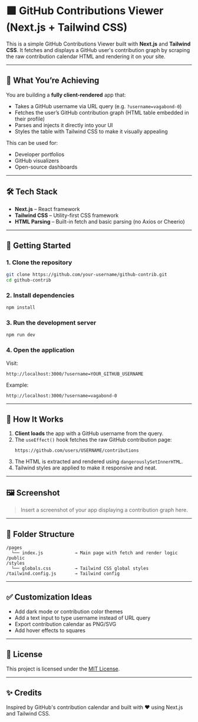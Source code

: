 # 🟩 GitHub Contributions Viewer (Next.js + Tailwind CSS)

This is a simple GitHub Contributions Viewer built with **Next.js** and **Tailwind CSS**. It fetches and displays a GitHub user's contribution graph by scraping the raw contribution calendar HTML and rendering it on your site.

---

## 🎯 What You’re Achieving

You are building a **fully client-rendered** app that:

- Takes a GitHub username via URL query (e.g. `?username=vagabond-0`)
- Fetches the user’s GitHub contribution graph (HTML table embedded in their profile)
- Parses and injects it directly into your UI
- Styles the table with Tailwind CSS to make it visually appealing

This can be used for:

- Developer portfolios
- GitHub visualizers
- Open-source dashboards

---

## 🛠 Tech Stack

- **Next.js** – React framework
- **Tailwind CSS** – Utility-first CSS framework
- **HTML Parsing** – Built-in fetch and basic parsing (no Axios or Cheerio)

---

## 🚀 Getting Started

### 1. Clone the repository

```bash
git clone https://github.com/your-username/github-contrib.git
cd github-contrib
```

### 2. Install dependencies

```bash
npm install
```

### 3. Run the development server

```bash
npm run dev
```

### 4. Open the application

Visit:

```
http://localhost:3000/?username=YOUR_GITHUB_USERNAME
```

Example:

```
http://localhost:3000/?username=vagabond-0
```

---

## 🧠 How It Works

1. **Client loads** the app with a GitHub username from the query.
2. The `useEffect()` hook fetches the raw GitHub contribution page:
   ```
   https://github.com/users/USERNAME/contributions
   ```
3. The HTML is extracted and rendered using `dangerouslySetInnerHTML`.
4. Tailwind styles are applied to make it responsive and neat.

---

## 🖼️ Screenshot

> Insert a screenshot of your app displaying a contribution graph here.

---

## 📁 Folder Structure

```
/pages
  └── index.js            → Main page with fetch and render logic
/public
/styles
  └── globals.css         → Tailwind CSS global styles
/tailwind.config.js       → Tailwind config
```

---

## ✅ Customization Ideas

- Add dark mode or contribution color themes
- Add a text input to type username instead of URL query
- Export contribution calendar as PNG/SVG
- Add hover effects to squares

---

## 📄 License

This project is licensed under the [MIT License](LICENSE).

---

## ✨ Credits

Inspired by GitHub's contribution calendar and built with ❤️ using Next.js and Tailwind CSS.

